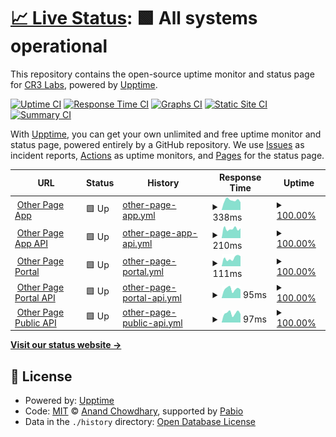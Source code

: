 # [📈 Live Status](https://status.other.page): <!--live status--> **🟩 All systems operational**

This repository contains the open-source uptime monitor and status page for [CR3 Labs](https://cr3labs.com), powered by [Upptime](https://github.com/upptime/upptime).

[![Uptime CI](https://github.com/cr3labs/other-page-status/workflows/Uptime%20CI/badge.svg)](https://github.com/cr3labs/other-page-status/actions?query=workflow%3A%22Uptime+CI%22)
[![Response Time CI](https://github.com/cr3labs/other-page-status/workflows/Response%20Time%20CI/badge.svg)](https://github.com/cr3labs/other-page-status/actions?query=workflow%3A%22Response+Time+CI%22)
[![Graphs CI](https://github.com/cr3labs/other-page-status/workflows/Graphs%20CI/badge.svg)](https://github.com/cr3labs/other-page-status/actions?query=workflow%3A%22Graphs+CI%22)
[![Static Site CI](https://github.com/cr3labs/other-page-status/workflows/Static%20Site%20CI/badge.svg)](https://github.com/cr3labs/other-page-status/actions?query=workflow%3A%22Static+Site+CI%22)
[![Summary CI](https://github.com/cr3labs/other-page-status/workflows/Summary%20CI/badge.svg)](https://github.com/cr3labs/other-page-status/actions?query=workflow%3A%22Summary+CI%22)

With [Upptime](https://upptime.js.org), you can get your own unlimited and free uptime monitor and status page, powered entirely by a GitHub repository. We use [Issues](https://github.com/cr3labs/other-page-status/issues) as incident reports, [Actions](https://github.com/cr3labs/other-page-status/actions) as uptime monitors, and [Pages](https://status.other.page) for the status page.

<!--start: status pages-->
<!-- This summary is generated by Upptime (https://github.com/upptime/upptime) -->
<!-- Do not edit this manually, your changes will be overwritten -->
<!-- prettier-ignore -->
| URL | Status | History | Response Time | Uptime |
| --- | ------ | ------- | ------------- | ------ |
| <img alt="" src="https://icons.duckduckgo.com/ip3/portal.other.page.ico" height="13"> [Other Page App](https://portal.other.page) | 🟩 Up | [other-page-app.yml](https://github.com/CR3Labs/other-page-status/commits/HEAD/history/other-page-app.yml) | <details><summary><img alt="Response time graph" src="./graphs/other-page-app/response-time-week.png" height="20"> 338ms</summary><br><a href="https://status.other.page/history/other-page-app"><img alt="Response time 308" src="https://img.shields.io/endpoint?url=https%3A%2F%2Fraw.githubusercontent.com%2FCR3Labs%2Fother-page-status%2FHEAD%2Fapi%2Fother-page-app%2Fresponse-time.json"></a><br><a href="https://status.other.page/history/other-page-app"><img alt="24-hour response time 256" src="https://img.shields.io/endpoint?url=https%3A%2F%2Fraw.githubusercontent.com%2FCR3Labs%2Fother-page-status%2FHEAD%2Fapi%2Fother-page-app%2Fresponse-time-day.json"></a><br><a href="https://status.other.page/history/other-page-app"><img alt="7-day response time 338" src="https://img.shields.io/endpoint?url=https%3A%2F%2Fraw.githubusercontent.com%2FCR3Labs%2Fother-page-status%2FHEAD%2Fapi%2Fother-page-app%2Fresponse-time-week.json"></a><br><a href="https://status.other.page/history/other-page-app"><img alt="30-day response time 316" src="https://img.shields.io/endpoint?url=https%3A%2F%2Fraw.githubusercontent.com%2FCR3Labs%2Fother-page-status%2FHEAD%2Fapi%2Fother-page-app%2Fresponse-time-month.json"></a><br><a href="https://status.other.page/history/other-page-app"><img alt="1-year response time 308" src="https://img.shields.io/endpoint?url=https%3A%2F%2Fraw.githubusercontent.com%2FCR3Labs%2Fother-page-status%2FHEAD%2Fapi%2Fother-page-app%2Fresponse-time-year.json"></a></details> | <details><summary><a href="https://status.other.page/history/other-page-app">100.00%</a></summary><a href="https://status.other.page/history/other-page-app"><img alt="All-time uptime 99.96%" src="https://img.shields.io/endpoint?url=https%3A%2F%2Fraw.githubusercontent.com%2FCR3Labs%2Fother-page-status%2FHEAD%2Fapi%2Fother-page-app%2Fuptime.json"></a><br><a href="https://status.other.page/history/other-page-app"><img alt="24-hour uptime 100.00%" src="https://img.shields.io/endpoint?url=https%3A%2F%2Fraw.githubusercontent.com%2FCR3Labs%2Fother-page-status%2FHEAD%2Fapi%2Fother-page-app%2Fuptime-day.json"></a><br><a href="https://status.other.page/history/other-page-app"><img alt="7-day uptime 100.00%" src="https://img.shields.io/endpoint?url=https%3A%2F%2Fraw.githubusercontent.com%2FCR3Labs%2Fother-page-status%2FHEAD%2Fapi%2Fother-page-app%2Fuptime-week.json"></a><br><a href="https://status.other.page/history/other-page-app"><img alt="30-day uptime 99.95%" src="https://img.shields.io/endpoint?url=https%3A%2F%2Fraw.githubusercontent.com%2FCR3Labs%2Fother-page-status%2FHEAD%2Fapi%2Fother-page-app%2Fuptime-month.json"></a><br><a href="https://status.other.page/history/other-page-app"><img alt="1-year uptime 99.96%" src="https://img.shields.io/endpoint?url=https%3A%2F%2Fraw.githubusercontent.com%2FCR3Labs%2Fother-page-status%2FHEAD%2Fapi%2Fother-page-app%2Fuptime-year.json"></a></details>
| <img alt="" src="https://icons.duckduckgo.com/ip3/api.other.page.ico" height="13"> [Other Page App API](https://api.other.page/core/v0/health) | 🟩 Up | [other-page-app-api.yml](https://github.com/CR3Labs/other-page-status/commits/HEAD/history/other-page-app-api.yml) | <details><summary><img alt="Response time graph" src="./graphs/other-page-app-api/response-time-week.png" height="20"> 210ms</summary><br><a href="https://status.other.page/history/other-page-app-api"><img alt="Response time 461" src="https://img.shields.io/endpoint?url=https%3A%2F%2Fraw.githubusercontent.com%2FCR3Labs%2Fother-page-status%2FHEAD%2Fapi%2Fother-page-app-api%2Fresponse-time.json"></a><br><a href="https://status.other.page/history/other-page-app-api"><img alt="24-hour response time 205" src="https://img.shields.io/endpoint?url=https%3A%2F%2Fraw.githubusercontent.com%2FCR3Labs%2Fother-page-status%2FHEAD%2Fapi%2Fother-page-app-api%2Fresponse-time-day.json"></a><br><a href="https://status.other.page/history/other-page-app-api"><img alt="7-day response time 210" src="https://img.shields.io/endpoint?url=https%3A%2F%2Fraw.githubusercontent.com%2FCR3Labs%2Fother-page-status%2FHEAD%2Fapi%2Fother-page-app-api%2Fresponse-time-week.json"></a><br><a href="https://status.other.page/history/other-page-app-api"><img alt="30-day response time 499" src="https://img.shields.io/endpoint?url=https%3A%2F%2Fraw.githubusercontent.com%2FCR3Labs%2Fother-page-status%2FHEAD%2Fapi%2Fother-page-app-api%2Fresponse-time-month.json"></a><br><a href="https://status.other.page/history/other-page-app-api"><img alt="1-year response time 461" src="https://img.shields.io/endpoint?url=https%3A%2F%2Fraw.githubusercontent.com%2FCR3Labs%2Fother-page-status%2FHEAD%2Fapi%2Fother-page-app-api%2Fresponse-time-year.json"></a></details> | <details><summary><a href="https://status.other.page/history/other-page-app-api">100.00%</a></summary><a href="https://status.other.page/history/other-page-app-api"><img alt="All-time uptime 99.77%" src="https://img.shields.io/endpoint?url=https%3A%2F%2Fraw.githubusercontent.com%2FCR3Labs%2Fother-page-status%2FHEAD%2Fapi%2Fother-page-app-api%2Fuptime.json"></a><br><a href="https://status.other.page/history/other-page-app-api"><img alt="24-hour uptime 100.00%" src="https://img.shields.io/endpoint?url=https%3A%2F%2Fraw.githubusercontent.com%2FCR3Labs%2Fother-page-status%2FHEAD%2Fapi%2Fother-page-app-api%2Fuptime-day.json"></a><br><a href="https://status.other.page/history/other-page-app-api"><img alt="7-day uptime 100.00%" src="https://img.shields.io/endpoint?url=https%3A%2F%2Fraw.githubusercontent.com%2FCR3Labs%2Fother-page-status%2FHEAD%2Fapi%2Fother-page-app-api%2Fuptime-week.json"></a><br><a href="https://status.other.page/history/other-page-app-api"><img alt="30-day uptime 99.68%" src="https://img.shields.io/endpoint?url=https%3A%2F%2Fraw.githubusercontent.com%2FCR3Labs%2Fother-page-status%2FHEAD%2Fapi%2Fother-page-app-api%2Fuptime-month.json"></a><br><a href="https://status.other.page/history/other-page-app-api"><img alt="1-year uptime 99.77%" src="https://img.shields.io/endpoint?url=https%3A%2F%2Fraw.githubusercontent.com%2FCR3Labs%2Fother-page-status%2FHEAD%2Fapi%2Fother-page-app-api%2Fuptime-year.json"></a></details>
| <img alt="" src="https://icons.duckduckgo.com/ip3/portal.other.page.ico" height="13"> [Other Page Portal](https://portal.other.page) | 🟩 Up | [other-page-portal.yml](https://github.com/CR3Labs/other-page-status/commits/HEAD/history/other-page-portal.yml) | <details><summary><img alt="Response time graph" src="./graphs/other-page-portal/response-time-week.png" height="20"> 111ms</summary><br><a href="https://status.other.page/history/other-page-portal"><img alt="Response time 329" src="https://img.shields.io/endpoint?url=https%3A%2F%2Fraw.githubusercontent.com%2FCR3Labs%2Fother-page-status%2FHEAD%2Fapi%2Fother-page-portal%2Fresponse-time.json"></a><br><a href="https://status.other.page/history/other-page-portal"><img alt="24-hour response time 90" src="https://img.shields.io/endpoint?url=https%3A%2F%2Fraw.githubusercontent.com%2FCR3Labs%2Fother-page-status%2FHEAD%2Fapi%2Fother-page-portal%2Fresponse-time-day.json"></a><br><a href="https://status.other.page/history/other-page-portal"><img alt="7-day response time 111" src="https://img.shields.io/endpoint?url=https%3A%2F%2Fraw.githubusercontent.com%2FCR3Labs%2Fother-page-status%2FHEAD%2Fapi%2Fother-page-portal%2Fresponse-time-week.json"></a><br><a href="https://status.other.page/history/other-page-portal"><img alt="30-day response time 331" src="https://img.shields.io/endpoint?url=https%3A%2F%2Fraw.githubusercontent.com%2FCR3Labs%2Fother-page-status%2FHEAD%2Fapi%2Fother-page-portal%2Fresponse-time-month.json"></a><br><a href="https://status.other.page/history/other-page-portal"><img alt="1-year response time 329" src="https://img.shields.io/endpoint?url=https%3A%2F%2Fraw.githubusercontent.com%2FCR3Labs%2Fother-page-status%2FHEAD%2Fapi%2Fother-page-portal%2Fresponse-time-year.json"></a></details> | <details><summary><a href="https://status.other.page/history/other-page-portal">100.00%</a></summary><a href="https://status.other.page/history/other-page-portal"><img alt="All-time uptime 99.96%" src="https://img.shields.io/endpoint?url=https%3A%2F%2Fraw.githubusercontent.com%2FCR3Labs%2Fother-page-status%2FHEAD%2Fapi%2Fother-page-portal%2Fuptime.json"></a><br><a href="https://status.other.page/history/other-page-portal"><img alt="24-hour uptime 100.00%" src="https://img.shields.io/endpoint?url=https%3A%2F%2Fraw.githubusercontent.com%2FCR3Labs%2Fother-page-status%2FHEAD%2Fapi%2Fother-page-portal%2Fuptime-day.json"></a><br><a href="https://status.other.page/history/other-page-portal"><img alt="7-day uptime 100.00%" src="https://img.shields.io/endpoint?url=https%3A%2F%2Fraw.githubusercontent.com%2FCR3Labs%2Fother-page-status%2FHEAD%2Fapi%2Fother-page-portal%2Fuptime-week.json"></a><br><a href="https://status.other.page/history/other-page-portal"><img alt="30-day uptime 99.95%" src="https://img.shields.io/endpoint?url=https%3A%2F%2Fraw.githubusercontent.com%2FCR3Labs%2Fother-page-status%2FHEAD%2Fapi%2Fother-page-portal%2Fuptime-month.json"></a><br><a href="https://status.other.page/history/other-page-portal"><img alt="1-year uptime 99.96%" src="https://img.shields.io/endpoint?url=https%3A%2F%2Fraw.githubusercontent.com%2FCR3Labs%2Fother-page-status%2FHEAD%2Fapi%2Fother-page-portal%2Fuptime-year.json"></a></details>
| <img alt="" src="https://icons.duckduckgo.com/ip3/api.other.page.ico" height="13"> [Other Page Portal API](https://api.other.page/portal/v1/health) | 🟩 Up | [other-page-portal-api.yml](https://github.com/CR3Labs/other-page-status/commits/HEAD/history/other-page-portal-api.yml) | <details><summary><img alt="Response time graph" src="./graphs/other-page-portal-api/response-time-week.png" height="20"> 95ms</summary><br><a href="https://status.other.page/history/other-page-portal-api"><img alt="Response time 345" src="https://img.shields.io/endpoint?url=https%3A%2F%2Fraw.githubusercontent.com%2FCR3Labs%2Fother-page-status%2FHEAD%2Fapi%2Fother-page-portal-api%2Fresponse-time.json"></a><br><a href="https://status.other.page/history/other-page-portal-api"><img alt="24-hour response time 54" src="https://img.shields.io/endpoint?url=https%3A%2F%2Fraw.githubusercontent.com%2FCR3Labs%2Fother-page-status%2FHEAD%2Fapi%2Fother-page-portal-api%2Fresponse-time-day.json"></a><br><a href="https://status.other.page/history/other-page-portal-api"><img alt="7-day response time 95" src="https://img.shields.io/endpoint?url=https%3A%2F%2Fraw.githubusercontent.com%2FCR3Labs%2Fother-page-status%2FHEAD%2Fapi%2Fother-page-portal-api%2Fresponse-time-week.json"></a><br><a href="https://status.other.page/history/other-page-portal-api"><img alt="30-day response time 392" src="https://img.shields.io/endpoint?url=https%3A%2F%2Fraw.githubusercontent.com%2FCR3Labs%2Fother-page-status%2FHEAD%2Fapi%2Fother-page-portal-api%2Fresponse-time-month.json"></a><br><a href="https://status.other.page/history/other-page-portal-api"><img alt="1-year response time 345" src="https://img.shields.io/endpoint?url=https%3A%2F%2Fraw.githubusercontent.com%2FCR3Labs%2Fother-page-status%2FHEAD%2Fapi%2Fother-page-portal-api%2Fresponse-time-year.json"></a></details> | <details><summary><a href="https://status.other.page/history/other-page-portal-api">100.00%</a></summary><a href="https://status.other.page/history/other-page-portal-api"><img alt="All-time uptime 99.91%" src="https://img.shields.io/endpoint?url=https%3A%2F%2Fraw.githubusercontent.com%2FCR3Labs%2Fother-page-status%2FHEAD%2Fapi%2Fother-page-portal-api%2Fuptime.json"></a><br><a href="https://status.other.page/history/other-page-portal-api"><img alt="24-hour uptime 100.00%" src="https://img.shields.io/endpoint?url=https%3A%2F%2Fraw.githubusercontent.com%2FCR3Labs%2Fother-page-status%2FHEAD%2Fapi%2Fother-page-portal-api%2Fuptime-day.json"></a><br><a href="https://status.other.page/history/other-page-portal-api"><img alt="7-day uptime 100.00%" src="https://img.shields.io/endpoint?url=https%3A%2F%2Fraw.githubusercontent.com%2FCR3Labs%2Fother-page-status%2FHEAD%2Fapi%2Fother-page-portal-api%2Fuptime-week.json"></a><br><a href="https://status.other.page/history/other-page-portal-api"><img alt="30-day uptime 99.88%" src="https://img.shields.io/endpoint?url=https%3A%2F%2Fraw.githubusercontent.com%2FCR3Labs%2Fother-page-status%2FHEAD%2Fapi%2Fother-page-portal-api%2Fuptime-month.json"></a><br><a href="https://status.other.page/history/other-page-portal-api"><img alt="1-year uptime 99.91%" src="https://img.shields.io/endpoint?url=https%3A%2F%2Fraw.githubusercontent.com%2FCR3Labs%2Fother-page-status%2FHEAD%2Fapi%2Fother-page-portal-api%2Fuptime-year.json"></a></details>
| <img alt="" src="https://icons.duckduckgo.com/ip3/api.other.page.ico" height="13"> [Other Page Public API](https://api.other.page/v1/health) | 🟩 Up | [other-page-public-api.yml](https://github.com/CR3Labs/other-page-status/commits/HEAD/history/other-page-public-api.yml) | <details><summary><img alt="Response time graph" src="./graphs/other-page-public-api/response-time-week.png" height="20"> 97ms</summary><br><a href="https://status.other.page/history/other-page-public-api"><img alt="Response time 102" src="https://img.shields.io/endpoint?url=https%3A%2F%2Fraw.githubusercontent.com%2FCR3Labs%2Fother-page-status%2FHEAD%2Fapi%2Fother-page-public-api%2Fresponse-time.json"></a><br><a href="https://status.other.page/history/other-page-public-api"><img alt="24-hour response time 58" src="https://img.shields.io/endpoint?url=https%3A%2F%2Fraw.githubusercontent.com%2FCR3Labs%2Fother-page-status%2FHEAD%2Fapi%2Fother-page-public-api%2Fresponse-time-day.json"></a><br><a href="https://status.other.page/history/other-page-public-api"><img alt="7-day response time 97" src="https://img.shields.io/endpoint?url=https%3A%2F%2Fraw.githubusercontent.com%2FCR3Labs%2Fother-page-status%2FHEAD%2Fapi%2Fother-page-public-api%2Fresponse-time-week.json"></a><br><a href="https://status.other.page/history/other-page-public-api"><img alt="30-day response time 100" src="https://img.shields.io/endpoint?url=https%3A%2F%2Fraw.githubusercontent.com%2FCR3Labs%2Fother-page-status%2FHEAD%2Fapi%2Fother-page-public-api%2Fresponse-time-month.json"></a><br><a href="https://status.other.page/history/other-page-public-api"><img alt="1-year response time 102" src="https://img.shields.io/endpoint?url=https%3A%2F%2Fraw.githubusercontent.com%2FCR3Labs%2Fother-page-status%2FHEAD%2Fapi%2Fother-page-public-api%2Fresponse-time-year.json"></a></details> | <details><summary><a href="https://status.other.page/history/other-page-public-api">100.00%</a></summary><a href="https://status.other.page/history/other-page-public-api"><img alt="All-time uptime 99.76%" src="https://img.shields.io/endpoint?url=https%3A%2F%2Fraw.githubusercontent.com%2FCR3Labs%2Fother-page-status%2FHEAD%2Fapi%2Fother-page-public-api%2Fuptime.json"></a><br><a href="https://status.other.page/history/other-page-public-api"><img alt="24-hour uptime 100.00%" src="https://img.shields.io/endpoint?url=https%3A%2F%2Fraw.githubusercontent.com%2FCR3Labs%2Fother-page-status%2FHEAD%2Fapi%2Fother-page-public-api%2Fuptime-day.json"></a><br><a href="https://status.other.page/history/other-page-public-api"><img alt="7-day uptime 100.00%" src="https://img.shields.io/endpoint?url=https%3A%2F%2Fraw.githubusercontent.com%2FCR3Labs%2Fother-page-status%2FHEAD%2Fapi%2Fother-page-public-api%2Fuptime-week.json"></a><br><a href="https://status.other.page/history/other-page-public-api"><img alt="30-day uptime 99.68%" src="https://img.shields.io/endpoint?url=https%3A%2F%2Fraw.githubusercontent.com%2FCR3Labs%2Fother-page-status%2FHEAD%2Fapi%2Fother-page-public-api%2Fuptime-month.json"></a><br><a href="https://status.other.page/history/other-page-public-api"><img alt="1-year uptime 99.76%" src="https://img.shields.io/endpoint?url=https%3A%2F%2Fraw.githubusercontent.com%2FCR3Labs%2Fother-page-status%2FHEAD%2Fapi%2Fother-page-public-api%2Fuptime-year.json"></a></details>

<!--end: status pages-->

[**Visit our status website →**](https://status.other.page)

## 📄 License

- Powered by: [Upptime](https://github.com/upptime/upptime)
- Code: [MIT](./LICENSE) © [Anand Chowdhary](https://anandchowdhary.com), supported by [Pabio](https://pabio.com)
- Data in the `./history` directory: [Open Database License](https://opendatacommons.org/licenses/odbl/1-0/)
